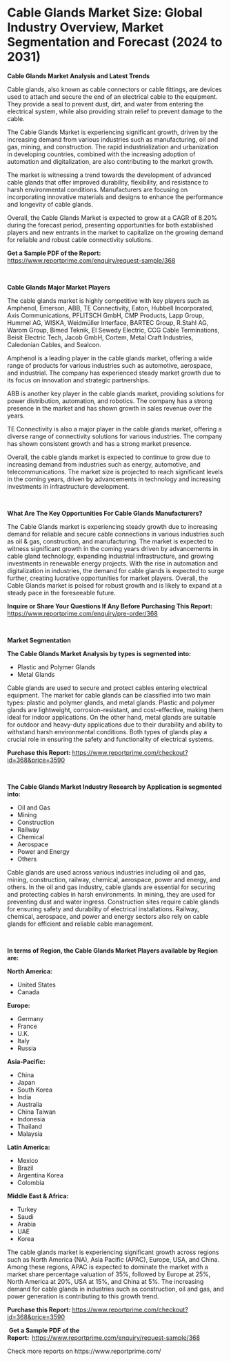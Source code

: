 <p><h1>Cable Glands Market Size: Global Industry Overview, Market Segmentation and Forecast (2024 to 2031)</h1></p><p><strong>Cable Glands Market Analysis and Latest Trends</strong></p>
<p><p>Cable glands, also known as cable connectors or cable fittings, are devices used to attach and secure the end of an electrical cable to the equipment. They provide a seal to prevent dust, dirt, and water from entering the electrical system, while also providing strain relief to prevent damage to the cable.</p><p>The Cable Glands Market is experiencing significant growth, driven by the increasing demand from various industries such as manufacturing, oil and gas, mining, and construction. The rapid industrialization and urbanization in developing countries, combined with the increasing adoption of automation and digitalization, are also contributing to the market growth.</p><p>The market is witnessing a trend towards the development of advanced cable glands that offer improved durability, flexibility, and resistance to harsh environmental conditions. Manufacturers are focusing on incorporating innovative materials and designs to enhance the performance and longevity of cable glands.</p><p>Overall, the Cable Glands Market is expected to grow at a CAGR of 8.20% during the forecast period, presenting opportunities for both established players and new entrants in the market to capitalize on the growing demand for reliable and robust cable connectivity solutions.</p></p>
<p><strong>Get a Sample PDF of the Report:&nbsp;</strong> <a href="https://www.reportprime.com/enquiry/request-sample/368">https://www.reportprime.com/enquiry/request-sample/368</a></p>
<p>&nbsp;</p>
<p><strong>Cable Glands Major Market Players</strong></p>
<p><p>The cable glands market is highly competitive with key players such as Amphenol, Emerson, ABB, TE Connectivity, Eaton, Hubbell Incorporated, Axis Communications, PFLITSCH GmbH, CMP Products, Lapp Group, Hummel AG, WISKA, Weidmüller Interface, BARTEC Group, R.Stahl AG, Warom Group, Bimed Teknik, El Sewedy Electric, CCG Cable Terminations, Beisit Electric Tech, Jacob GmbH, Cortem, Metal Craft Industries, Caledonian Cables, and Sealcon.</p><p>Amphenol is a leading player in the cable glands market, offering a wide range of products for various industries such as automotive, aerospace, and industrial. The company has experienced steady market growth due to its focus on innovation and strategic partnerships.</p><p>ABB is another key player in the cable glands market, providing solutions for power distribution, automation, and robotics. The company has a strong presence in the market and has shown growth in sales revenue over the years.</p><p>TE Connectivity is also a major player in the cable glands market, offering a diverse range of connectivity solutions for various industries. The company has shown consistent growth and has a strong market presence.</p><p>Overall, the cable glands market is expected to continue to grow due to increasing demand from industries such as energy, automotive, and telecommunications. The market size is projected to reach significant levels in the coming years, driven by advancements in technology and increasing investments in infrastructure development.</p></p>
<p>&nbsp;</p>
<p><strong>What Are The Key Opportunities For Cable Glands Manufacturers?</strong></p>
<p><p>The Cable Glands market is experiencing steady growth due to increasing demand for reliable and secure cable connections in various industries such as oil & gas, construction, and manufacturing. The market is expected to witness significant growth in the coming years driven by advancements in cable gland technology, expanding industrial infrastructure, and growing investments in renewable energy projects. With the rise in automation and digitalization in industries, the demand for cable glands is expected to surge further, creating lucrative opportunities for market players. Overall, the Cable Glands market is poised for robust growth and is likely to expand at a steady pace in the foreseeable future.</p></p>
<p><strong>Inquire or Share Your Questions If Any Before Purchasing This Report:</strong> <a href="https://www.reportprime.com/enquiry/pre-order/368">https://www.reportprime.com/enquiry/pre-order/368</a></p>
<p>&nbsp;</p>
<p><strong>Market Segmentation</strong></p>
<p><strong>The Cable Glands Market Analysis by types is segmented into:</strong></p>
<p><ul><li>Plastic and Polymer Glands</li><li>Metal Glands</li></ul></p>
<p><p>Cable glands are used to secure and protect cables entering electrical equipment. The market for cable glands can be classified into two main types: plastic and polymer glands, and metal glands. Plastic and polymer glands are lightweight, corrosion-resistant, and cost-effective, making them ideal for indoor applications. On the other hand, metal glands are suitable for outdoor and heavy-duty applications due to their durability and ability to withstand harsh environmental conditions. Both types of glands play a crucial role in ensuring the safety and functionality of electrical systems.</p></p>
<p><strong>Purchase this Report:&nbsp;</strong><a href="https://www.reportprime.com/checkout?id=368&price=3590">https://www.reportprime.com/checkout?id=368&price=3590</a></p>
<p>&nbsp;</p>
<p><strong>The Cable Glands Market Industry Research by Application is segmented into:</strong></p>
<p><ul><li>Oil and Gas</li><li>Mining</li><li>Construction</li><li>Railway</li><li>Chemical</li><li>Aerospace</li><li>Power and Energy</li><li>Others</li></ul></p>
<p><p>Cable glands are used across various industries including oil and gas, mining, construction, railway, chemical, aerospace, power and energy, and others. In the oil and gas industry, cable glands are essential for securing and protecting cables in harsh environments. In mining, they are used for preventing dust and water ingress. Construction sites require cable glands for ensuring safety and durability of electrical installations. Railway, chemical, aerospace, and power and energy sectors also rely on cable glands for efficient and reliable cable management.</p></p>
<p>&nbsp;</p>
<p><strong>In terms of Region, the Cable Glands Market Players available by Region are:</strong></p>
<p>
    <p> <strong> North America: </strong>
        <ul>
            <li>United States</li>
            <li>Canada</li>
        </ul>
        </p> 
    <p> <strong> Europe: </strong>
        <ul>
            <li>Germany</li>
            <li>France</li>
            <li>U.K.</li>
            <li>Italy</li>
            <li>Russia</li>
        </ul>
        </p> 
    <p> <strong> Asia-Pacific: </strong>
        <ul>
            <li>China</li>
            <li>Japan</li>
            <li>South Korea</li>
            <li>India</li>
            <li>Australia</li>
            <li>China Taiwan</li>
            <li>Indonesia</li>
            <li>Thailand</li>
            <li>Malaysia</li>
        </ul>
        </p> 
    <p> <strong> Latin America: </strong>
        <ul>
            <li>Mexico</li>
            <li>Brazil</li>
            <li>Argentina Korea</li>
            <li>Colombia</li>
        </ul>
        </p> 
    <p> <strong> Middle East & Africa: </strong>
        <ul>
            <li>Turkey</li>
            <li>Saudi</li>
            <li>Arabia</li>
            <li>UAE</li>
            <li>Korea</li>
        </ul>
    </p>
    </p>
<p><p>The cable glands market is experiencing significant growth across regions such as North America (NA), Asia Pacific (APAC), Europe, USA, and China. Among these regions, APAC is expected to dominate the market with a market share percentage valuation of 35%, followed by Europe at 25%, North America at 20%, USA at 15%, and China at 5%. The increasing demand for cable glands in industries such as construction, oil and gas, and power generation is contributing to this growth trend.</p></p>
<p><strong>Purchase this Report: </strong><a href="https://www.reportprime.com/checkout?id=368&price=3590">https://www.reportprime.com/checkout?id=368&price=3590</a></p>
<p>&nbsp;<strong>Get a Sample PDF of the Report:&nbsp;&nbsp;</strong><a href="https://www.reportprime.com/enquiry/request-sample/368">https://www.reportprime.com/enquiry/request-sample/368</a></p>
<p><strong></strong></p>
<p>Check more reports on https://www.reportprime.com/</p>
